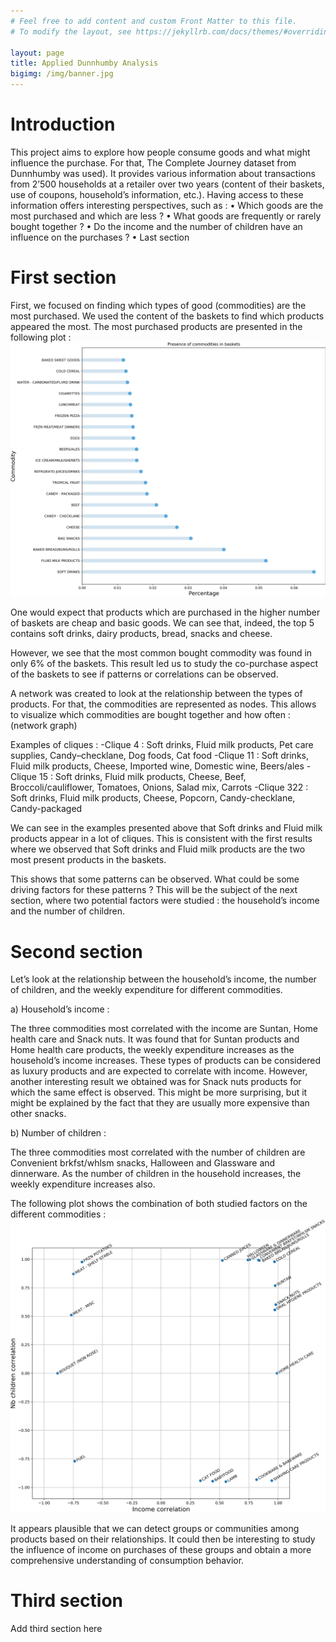 ```yaml
---
# Feel free to add content and custom Front Matter to this file.
# To modify the layout, see https://jekyllrb.com/docs/themes/#overriding-theme-defaults

layout: page
title: Applied Dunnhumby Analysis
bigimg: /img/banner.jpg
---
```


# Introduction

This project aims to explore how people consume goods and what might influence the purchase. For that, The Complete Journey dataset from Dunnhumby was used). It provides various information about transactions from 2’500 households at a retailer over two years (content of their baskets, use of coupons, household’s information, etc.).
Having access to these information offers interesting perspectives, such as :
•	Which goods are the most purchased and which are less ?
•	What goods are frequently or rarely bought together ?
•	Do the income and the number of children have an influence on the purchases ?
•	Last section

# First section

First, we focused on finding which types of good (commodities) are the most purchased. We used the content of the baskets to find which products appeared the most. The most purchased products are presented in the following plot :
![plot2](img/plot2.png)

One would expect that products which are purchased in the higher number of baskets are cheap and basic goods. We can see that, indeed, the top 5 contains soft drinks, dairy products, bread, snacks and cheese.

However, we see that the most common bought commodity was found in only 6% of the baskets.
This result led us to study the co-purchase aspect of the baskets to see if patterns or correlations can be observed.

A network was created to look at the relationship between the types of products. For that, the commodities are represented as nodes. This allows to visualize which commodities are bought together and how often :
(network graph)

Examples of cliques :
-Clique 4 : Soft drinks, Fluid milk products, Pet care supplies, Candy–checklane, Dog foods, Cat food
-Clique 11 : Soft drinks, Fluid milk products, Cheese, Imported wine, Domestic wine, Beers/ales
-Clique 15 : Soft drinks, Fluid milk products, Cheese, Beef, Broccoli/cauliflower, Tomatoes, Onions, Salad mix, Carrots
-Clique 322 : Soft drinks, Fluid milk products, Cheese, Popcorn, Candy-checklane, Candy-packaged

We can see in the examples presented above that Soft drinks and Fluid milk products appear in a lot of cliques. This is consistent with the first results where we observed that Soft drinks and Fluid milk products are the two most present products in the baskets.

This shows that some patterns can be observed. What could be some driving factors for these patterns ?
This will be the subject of the next section, where two potential factors were studied : the household’s income and the number of children.

# Second section

Let’s look at the relationship between the household’s income, the number of children, and the weekly expenditure for different commodities.

a)	Household’s income :

The three commodities most correlated with the income are Suntan, Home health care and Snack nuts. It was found that for Suntan products and Home health care products, the weekly expenditure increases as the household’s income increases. These types of products can be considered as luxury products and are expected to correlate with income. However, another interesting result we obtained was for Snack nuts products for which the same effect is observed. This might be more surprising, but it might be explained by the fact that they are usually more expensive than other snacks.

b)	Number of children :

The three commodities most correlated with the number of children are Convenient brkfst/whlsm snacks, Halloween and Glassware and dinnerware. As the number of children in the household increases, the weekly expenditure increases also.

The following plot shows the combination of both studied factors on the different commodities :
![correlations](img/correlations.png)

It appears plausible that we can detect groups or communities among products based on their relationships.
It could then be interesting to study the influence of income on purchases of these groups and obtain a more comprehensive understanding of consumption behavior.

# Third section

Add third section here
